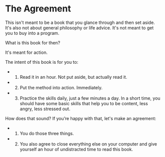 The Agreement
=============

This isn't meant to be a book that you glance through and then set aside. It's also not about general philosophy or life advice. It's not meant to get you to buy into a program.

What is this book for then?

It's meant for action. 

The intent of this book is for you to:
* 1. Read it in an hour. Not put aside, but actually read it. 
* 2. Put the method into action. Immediately.
* 3. Practice the skills daily, just a few minutes a day. In a short time, you should have some basic skills that help you to be content, less angry, less stressed out.

How does that sound? 
If you’re happy with that, let's make an agreement:
* 1. You do those three things.
* 2. You also agree to close everything else on your computer and give yourself an hour of undistracted time to read this book.
